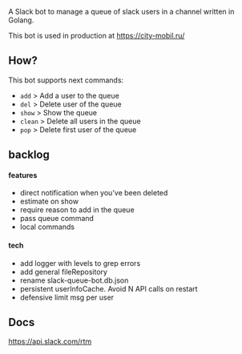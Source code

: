 A Slack bot to manage a queue of slack users in a channel written in Golang.

This bot is used in production at https://city-mobil.ru/

## How?

This bot supports next commands:

* `add`   >   Add a user to the queue
* `del`   >   Delete user of the queue
* `show`  >   Show the queue 
* `clean` >   Delete all users in the queue 
* `pop`  >   Delete first user of the queue

## backlog
#### features
* direct notification when you've been deleted
* estimate on show
* require reason to add in the queue
* pass queue command
* local commands
#### tech
* add logger with levels to grep errors
* add general fileRepository
* rename slack-queue-bot.db.json
* persistent userInfoCache. Avoid N API calls on restart
* defensive limit msg per user


## Docs
https://api.slack.com/rtm
